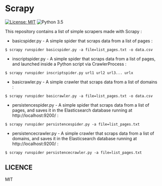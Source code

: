 # Scrapy
[![License: MIT](https://img.shields.io/badge/License-MIT-yellow.svg)](https://opensource.org/licenses/MIT) ![Python 3.5](https://img.shields.io/badge/python-3.5-blue.svg)

This repository contains a list of simple scrapers made with Scrapy :

- basicspider.py - A simple spider that scraps data from a list of pages :  
```
$ scrapy runspider basicspider.py -a file=list_pages.txt -o data.csv
```

- inscriptspider.py - A simple spider that scraps data from a list of pages, and launched inside a Python script via CrawlerProcess :  
```
$ scrapy runspider inscriptspider.py url1 url2 url3... urlx
```

- basicrawler.py - A simple crawler that scraps data from a list of domains :
```
$ scrapy runspider basicrawler.py -a file=list_pages.txt -o data.csv
```

- persistencespider.py - A simple spider that scraps data from a list of pages, and saves it in the Elasticsearch database running at http://localhost:9200/ :
```
$ scrapy runspider persistencespider.py -a file=list_pages.txt
```

- persistencecrawler.py - A simple crawler that scraps data from a list of domains, and saves it in the Elasticsearch database running at http://localhost:9200/ :
```
$ scrapy runspider persistencecrawler.py -a file=list_pages.txt
```

## LICENCE
MIT
